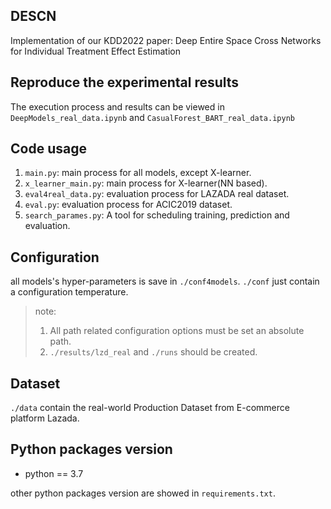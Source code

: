 DESCN
-------
Implementation of our KDD2022 paper: Deep Entire Space Cross Networks for Individual Treatment Effect Estimation


## Reproduce the experimental results
The execution process and results can be viewed in `DeepModels_real_data.ipynb` and `CasualForest_BART_real_data.ipynb`
## Code usage
1. `main.py`: main process for all models, except X-learner.
2. `x_learner_main.py`: main process for X-learner(NN based).
3. `eval4real_data.py`: evaluation process for LAZADA real dataset.
4. `eval.py`: evaluation process for ACIC2019 dataset.
5. `search_parames.py`: A tool for scheduling training, prediction and evaluation.
## Configuration
all models's hyper-parameters is save in `./conf4models`. 
`./conf` just contain a configuration temperature.

>note:
>1. All path related configuration options must be set an absolute path.
>2. `./results/lzd_real` and `./runs` should be created. 

## Dataset
`./data` contain the real-world Production Dataset from E-commerce platform Lazada.

## Python packages version
- python == 3.7

other python packages version are showed in `requirements.txt`.
